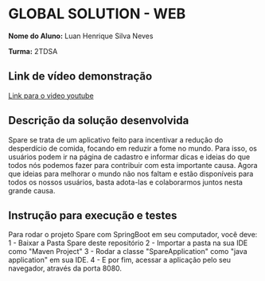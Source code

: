 # GLOBAL SOLUTION - WEB

**Nome do Aluno:**  Luan Henrique Silva Neves

**Turma:** 2TDSA

## Link de vídeo demonstração

[Link para o video youtube](https://youtu.be/2UJiSJvZvc0)


## Descrição da solução desenvolvida
Spare se trata de um aplicativo feito para incentivar a redução do desperdício de comida, focando em reduzir a fome no mundo.
Para isso, os usuários podem ir na página de cadastro e informar dicas e ideias do que todos nós podemos fazer para contribuir com esta importante causa.
Agora que ideias para melhorar o mundo não nos faltam e estão disponíveis para todos os nossos usuários, basta adota-las e colaborarmos juntos nesta grande causa.


## Instrução para execução e testes
Para rodar o projeto Spare com SpringBoot em seu computador, você deve:
  1 - Baixar a Pasta Spare deste repositório
  2 - Importar a pasta na sua IDE como "Maven Project"
  3 - Rodar a classe "SpareApplication" como "java application" em sua IDE.
  4 - E por fim, acessar a aplicação pelo seu navegador, através da porta 8080.
